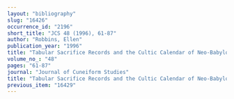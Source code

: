```yaml
---
layout: "bibliography"
slug: "16426"
occurrence_id: "2196"
short_title: "JCS 48 (1996), 61-87"
author: "Robbins, Ellen"
publication_year: "1996"
title: "Tabular Sacrifice Records and the Cultic Calendar of Neo-Babylonian Uruk"
volume_no_: "48"
pages: "61-87"
journal: "Journal of Cuneiform Studies"
title: "Tabular Sacrifice Records and the Cultic Calendar of Neo-Babylonian Uruk"
previous_item: "16429"
---
```


